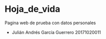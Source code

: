 # Hoja_de_vida
 Pagina web de prueba con datos personales

 - Julián Andrés García Guerrero 20171020011
